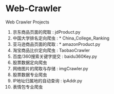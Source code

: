 # Web-Crawler
Web Crawler Projects
1. 京东商品页面的爬取       :     jdProduct.py
2. 中国大学排名定向爬虫     :      * China_College_Ranking
3. 亚马逊商品页面的爬取     :      * amazonProduct.py
4. 淘宝商品比价定向爬虫     :      TaobaoCrawler
5. 百度/360搜索关键字提交   :     baidu360Key.py
6. 股票数据定向爬虫
7. 网络图片的爬取与存储      :     imgCrawler.py
8. 股票数据专业爬虫
9. IP地址归属地的自动查询    :     ipAddr.py
10. 表情包专业爬虫
